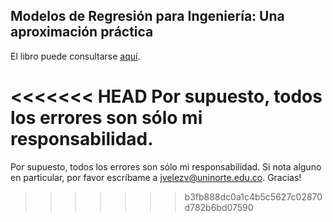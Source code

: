 ## Modelos de Regresión para Ingeniería: Una aproximación práctica


El libro puede consultarse [aquí](https://jivelez.github.io/book-adii/).

<<<<<<< HEAD
Por supuesto, todos los errores son sólo mi responsabilidad.  
=======
Por supuesto, todos los errores son sólo mi responsabilidad.  Si nota alguno en particular, por favor escríbame a jvelezv@uninorte.edu.co. 
Gracias!
>>>>>>> b3fb888dc0a1c4b5c5627c02870d782b6bd07590
